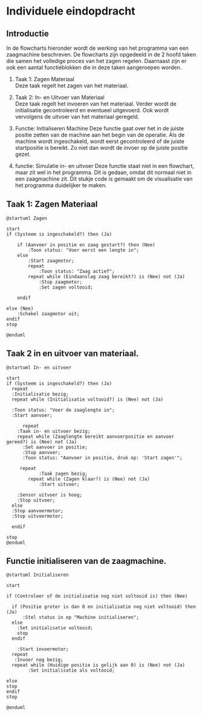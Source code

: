 # Individuele eindopdracht

## Introductie
In de flowcharts hieronder wordt de werking van het programma van een zaagmachine beschreven.  De flowcharts zijn opgedeeld in de 2 hoofd taken die samen het volledige proces van het zagen regelen. Daarnaast zijn er ook een aantal functieblokken die in deze taken aangeroepen worden.

1. Taak 1: Zagen Materiaal  
  Deze taak regelt het zagen van het materiaal.

2. Taak 2: In- en Uitvoer van Materiaal  
Deze taak regelt het invoeren van het materiaal. Verder wordt de initialisatie gecontroleerd en eventueel uitgevoerd. Ook wordt vervolgens de uitvoer van het materiaal geregeld. 

3. Functie: Initialiseren Machine
Deze functie gaat over het in de juiste positie zetten van de machine aan het begin van de operatie. Als de machine wordt ingeschakeld, wordt eerst gecontroleerd of de juiste startpositie is bereikt. Zo niet dan wordt de invoer op de juiste positie gezet.

4. functie: Simulatie in- en uitvoer
Deze functie staat niet in een flowchart, maar zit wel in het programma. Dit is gedaan, omdat dit normaal niet in een zaagmachine zit. Dit stukje code is gemaakt om de visualisatie van het programma duidelijker te maken.


## Taak 1: Zagen Materiaal

```plantuml
@startuml Zagen

start
if (Systeem is ingeschakeld?) then (Ja)
  
    if (Aanvoer in positie en zaag gestart?) then (Nee)
        :Toon status: "Voer eerst een lengte in";
    else
        :Start zaagmotor;
        repeat
            :Toon status: "Zaag actief";
        repeat while (Eindaanslag zaag bereikt?) is (Nee) not (Ja)
            :Stop zaagmotor;
            :Set zagen voltooid;
       
    endif

else (Nee)
    :Schakel zaagmotor uit;
endif
stop

@enduml
```


## Taak 2 in en uitvoer van materiaal.
```plantuml
@startuml In- en uitvoer

start
if (Systeem is ingeschakeld?) then (Ja)
  repeat
  :Initialisatie bezig;
  repeat while (Initialisatie voltooid?) is (Nee) not (Ja)
    
  :Toon status: "Voer de zaaglengte in";
  :Start aanvoer;

      repeat
    :Taak in- en uitvoer bezig;
    repeat while (Zaaglengte bereikt aanvoerpositie en aanvoer gereed?) is (Nee) not (Ja)
      :Set aanvoer in positie;
      :Stop aanvoer;
      :Toon status: "Aanvoer in positie, druk op: 'Start zagen'";
    
     repeat
            :Taak zagen bezig;
        repeat while (Zagen klaar?) is (Nee) not (Ja)
            :Start uitvoer;
    
    :Sensor uitvoer is hoog;
    :Stop uitvoer; 
  else 
  :Stop aanvoermotor;
  :Stop uitvoermotor;
  
  endif

stop
@enduml
```


## Functie initialiseren van de zaagmachine.
```plantuml
@startuml Initialiseren

start

if (Controleer of de initialisatie nog niet voltooid is) then (Nee)

  if (Positie groter is dan 0 en initialisatie nog niet voltooid) then (Ja)
      :Stel status in op "Machine initialiseren";
  else
    :Set initialisatie voltooid;
    stop
  endif

    :Start invoermotor;
  repeat
   :Invoer nog bezig;
  repeat while (Huidige positie is gelijk aan 0) is (Nee) not (Ja)
        :Set initialisatie als voltooid;

else
stop
endif
stop

@enduml


```